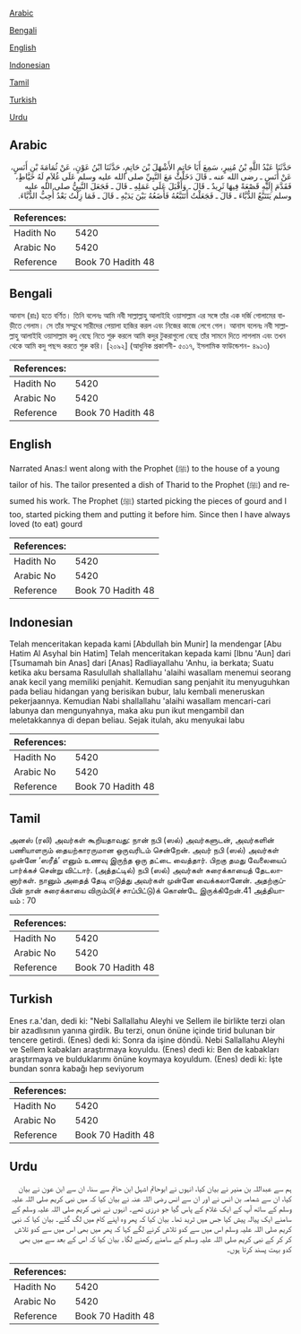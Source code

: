 [Arabic](#arabic)

[Bengali](#bengali)

[English](#english)

[Indonesian](#indonesian)

[Tamil](#tamil)

[Turkish](#turkish)

[Urdu](#urdu)

## Arabic


<div dir="rtl" lang="ar" style={{fontSize:'larger',backgroundColor:'#f8f9fa',padding:20}}>
حَدَّثَنَا عَبْدُ اللَّهِ بْنُ مُنِيرٍ، سَمِعَ أَبَا حَاتِمٍ الأَشْهَلَ بْنَ حَاتِمٍ، حَدَّثَنَا ابْنُ عَوْنٍ، عَنْ ثُمَامَةَ بْنِ أَنَسٍ، عَنْ أَنَسٍ ـ رضى الله عنه ـ قَالَ دَخَلْتُ مَعَ النَّبِيِّ صلى الله عليه وسلم عَلَى غُلاَمٍ لَهُ خَيَّاطٍ، فَقَدَّمَ إِلَيْهِ قَصْعَةً فِيهَا ثَرِيدٌ ـ قَالَ ـ وَأَقْبَلَ عَلَى عَمَلِهِ ـ قَالَ ـ فَجَعَلَ النَّبِيُّ صلى الله عليه وسلم يَتَتَبَّعُ الدُّبَّاءَ ـ قَالَ ـ فَجَعَلْتُ أَتَتَبَّعُهُ فَأَضَعُهُ بَيْنَ يَدَيْهِ ـ قَالَ ـ فَمَا زِلْتُ بَعْدُ أُحِبُّ الدُّبَّاءَ‏.‏
</div>
<div style={{backgroundColor:'#f8f9fa',padding:20, marginBottom: 10}}><table> <thead> <tr> <th>References:</th> <th></th> </tr> </thead> <tbody><tr><td>Hadith No</td><td>5420</td></tr><tr><td>Arabic No</td><td>5420</td></tr><tr><td>Reference</td><td>Book 70 Hadith 48</td></tr></tbody></table></div>

## Bengali


<div dir="ltr" lang="bn" style={{fontSize:'larger',backgroundColor:'#f8f9fa',padding:20}}>
আনাস (রাঃ) হতে বর্ণিত। তিনি বলেনঃ আমি নবী সাল্লাল্লাহু আলাইহি ওয়াসাল্লাম এর সঙ্গে তাঁর এক দর্জি গোলামের বাড়ীতে গেলাম। সে তাঁর সম্মুখে সারীদের পেয়ালা হাজির করল এবং নিজের কাজে লেগে গেল। আনাস বলেনঃ নবী সাল্লাল্লাহু আলাইহি ওয়াসাল্লাম কদু বেছে নিতে শুরু করলে আমি কদুর টুকরাগুলো বেছে তাঁর সামনে দিতে লাগলাম এবং তখন থেকে আমি কদু পছন্দ করতে শুরু করি। [২০৯২] (আধুনিক প্রকাশনী- ৫০১৭, ইসলামিক ফাউন্ডেশন- ৪৯১৩)
</div>
<div style={{backgroundColor:'#f8f9fa',padding:20, marginBottom: 10}}><table> <thead> <tr> <th>References:</th> <th></th> </tr> </thead> <tbody><tr><td>Hadith No</td><td>5420</td></tr><tr><td>Arabic No</td><td>5420</td></tr><tr><td>Reference</td><td>Book 70 Hadith 48</td></tr></tbody></table></div>

## English


<div dir="ltr" lang="en" style={{fontSize:'larger',backgroundColor:'#f8f9fa',padding:20}}>
Narrated Anas:I went along with the Prophet (ﷺ) to the house of a young tailor of his. The tailor presented a dish of Tharid to the Prophet (ﷺ) and resumed his work. The Prophet (ﷺ) started picking the pieces of gourd and I too, started picking them and putting it before him. Since then I have always loved (to eat) gourd
</div>
<div style={{backgroundColor:'#f8f9fa',padding:20, marginBottom: 10}}><table> <thead> <tr> <th>References:</th> <th></th> </tr> </thead> <tbody><tr><td>Hadith No</td><td>5420</td></tr><tr><td>Arabic No</td><td>5420</td></tr><tr><td>Reference</td><td>Book 70 Hadith 48</td></tr></tbody></table></div>

## Indonesian


<div dir="ltr" lang="id" style={{fontSize:'larger',backgroundColor:'#f8f9fa',padding:20}}>
Telah menceritakan kepada kami [Abdullah bin Munir] Ia mendengar [Abu Hatim Al Asyhal bin Hatim] Telah menceritakan kepada kami [Ibnu 'Aun] dari [Tsumamah bin Anas] dari [Anas] Radliayallahu 'Anhu, ia berkata; Suatu ketika aku bersama Rasulullah shallallahu 'alaihi wasallam menemui seorang anak kecil yang memiliki penjahit. Kemudian sang penjahit itu menyuguhkan pada beliau hidangan yang berisikan bubur, lalu kembali meneruskan pekerjaannya. Kemudian Nabi shallallahu 'alaihi wasallam mencari-cari labunya dan mengunyahnya, maka aku pun ikut mengambil dan meletakkannya di depan beliau. Sejak itulah, aku menyukai labu
</div>
<div style={{backgroundColor:'#f8f9fa',padding:20, marginBottom: 10}}><table> <thead> <tr> <th>References:</th> <th></th> </tr> </thead> <tbody><tr><td>Hadith No</td><td>5420</td></tr><tr><td>Arabic No</td><td>5420</td></tr><tr><td>Reference</td><td>Book 70 Hadith 48</td></tr></tbody></table></div>

## Tamil


<div dir="ltr" lang="ta" style={{fontSize:'larger',backgroundColor:'#f8f9fa',padding:20}}>
அனஸ் (ரலி) அவர்கள் கூறியதாவது: நான் நபி (ஸல்) அவர்களுடன், அவர்களின் பணியாளரும் தையற்காரருமான ஒருவரிடம் சென்றேன். அவர் நபி (ஸல்) அவர்கள் முன்னே ‘ஸரீத்’ எனும் உணவு இருந்த ஒரு தட்டை வைத்தார். பிறகு தமது வேலையைப் பார்க்கச் சென்று விட்டார். (அத்தட்டில்) நபி (ஸல்) அவர்கள் சுரைக்காயைத் தேடலானார்கள். நானும் அதைத் தேடி எடுத்து அவர்கள் முன்னே வைக்கலானேன். அதற்குப்பின் நான் சுரைக்காயை விரும்பி(ச் சாப்பிட்டு)க் கொண்டே இருக்கிறேன்.41 அத்தியாயம் : 70
</div>
<div style={{backgroundColor:'#f8f9fa',padding:20, marginBottom: 10}}><table> <thead> <tr> <th>References:</th> <th></th> </tr> </thead> <tbody><tr><td>Hadith No</td><td>5420</td></tr><tr><td>Arabic No</td><td>5420</td></tr><tr><td>Reference</td><td>Book 70 Hadith 48</td></tr></tbody></table></div>

## Turkish


<div dir="ltr" lang="tr" style={{fontSize:'larger',backgroundColor:'#f8f9fa',padding:20}}>
Enes r.a.'dan, dedi ki: "Nebi Sallallahu Aleyhi ve Sellem ile birlikte terzi olan bir azadlısının yanına girdik. Bu terzi, onun önüne içinde tirid bulunan bir tencere getirdi. (Enes) dedi ki: Sonra da işine döndü. Nebi Sallallahu Aleyhi ve Sellem kabakları araştırmaya koyuldu. (Enes) dedi ki: Ben de kabakları araştırmaya ve bulduklarımı önüne koymaya koyuldum. (Enes) dedi ki: İşte bundan sonra kabağı hep seviyorum
</div>
<div style={{backgroundColor:'#f8f9fa',padding:20, marginBottom: 10}}><table> <thead> <tr> <th>References:</th> <th></th> </tr> </thead> <tbody><tr><td>Hadith No</td><td>5420</td></tr><tr><td>Arabic No</td><td>5420</td></tr><tr><td>Reference</td><td>Book 70 Hadith 48</td></tr></tbody></table></div>

## Urdu


<div dir="rtl" lang="ur" style={{fontSize:'larger',backgroundColor:'#f8f9fa',padding:20}}>
ہم سے عبداللہ بن منیر نے بیان کیا، انہوں نے ابوحاتم اشہل ابن حاتم سے سنا، ان سے ابن عون نے بیان کیا، ان سے شمامہ بن انس نے اور ان سے انس رضی اللہ عنہ نے بیان کیا کہ میں نبی کریم صلی اللہ علیہ وسلم کے ساتھ آپ کے ایک غلام کے پاس گیا جو درزی تھے۔ انہوں نے نبی کریم صلی اللہ علیہ وسلم کے سامنے ایک پیالہ پیش کیا جس میں ثرید تھا۔ بیان کیا کہ پھر وہ اپنے کام میں لگ گئے۔ بیان کیا کہ نبی کریم صلی اللہ علیہ وسلم اس میں سے کدو تلاش کرنے لگے کہا کہ پھر میں بھی اس میں سے کدو تلاش کر کر کے نبی کریم صلی اللہ علیہ وسلم کے سامنے رکھنے لگا۔ بیان کیا کہ اس کے بعد سے میں بھی کدو بہت پسند کرتا ہوں۔
</div>
<div style={{backgroundColor:'#f8f9fa',padding:20, marginBottom: 10}}><table> <thead> <tr> <th>References:</th> <th></th> </tr> </thead> <tbody><tr><td>Hadith No</td><td>5420</td></tr><tr><td>Arabic No</td><td>5420</td></tr><tr><td>Reference</td><td>Book 70 Hadith 48</td></tr></tbody></table></div>